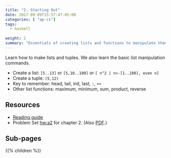 ```yaml
---
title: "2. Starting Out"
date: 2017-09-09T15:57:47-05:00
categories: [ "ap-cs"]
tags: 
  - haskell
  
weight: 2
summary: "Essentials of creating lists and functions to manipulate them."
---
```


Learn how to make lists and tuples. 
We also learn the basic list manipulation commands.
<!--more-->

* Create a list: `[5..13]` or `[5,10..100]` or `[ n^2 | n<-[1..100], even n]`
* Create a tuple: `(5,12)`
* Key to remember: head, tail, init, last, `:`, `++`
* Other list functions: maximum, minimum, sum, product, reverse

## Resources

* [Reading guide](ch02-reading-guide)
* Problem Set [hw:a2](hw-a2) for chapter 2. (Also [PDF](hw-a2.pdf).)

## Sub-pages 

{{% children %}}

